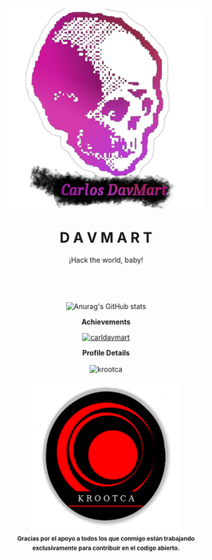 <p align="center"><br>
  <img width="400px" src="https://github.com/carldavmart/carldavmart/blob/main/calavera02.png">
</p>

<h1 align="center">D A V M A R T</h1>

<p align="center">¡Hack the world, baby!</p>



<p align="center">
  <a aria-label="CarDavMart" href="#">
	<img src="" alt="">
  </a>
</p>



<p align="center">
  <a aria-label="CarDavMart" href="#">
	<img src="https://img.shields.io/badge/Telegram-black%20hat-blueviolet" alt="">
  </a>
</p>


<center>
  
![Anurag's GitHub stats](https://github-readme-stats.vercel.app/api?username=carldavmart&show_icons=true&theme=radical)

</center>

 <p align="center"><b>Achievements</b></p>
<p align="center">
  <a href="https://github.com/krootca">
    <img src="https://github-profile-trophy.vercel.app/?username=carldavmart&margin-w=5&theme=radical" alt="carldavmart" />
  </a> 
</p>

<p align="center"><b>Profile Details</b></p>
<p align="center"><img height="180em" src="https://github-profile-summary-cards.vercel.app/api/cards/profile-details?username=krootca&theme=github_dark" alt="krootca" align = "center"/></p>


<div align="center">
              <a href="https://krootca.github.io/">
			<div>
				<img src="https://github.com/krootca/krootca/blob/main/logo.gif" width="300" alt="OSS Capital"></a>
			</div>
			<div>
				<sup><b>Gracias por el apoyo a todos los que conmigo están trabajando</sup><br><sup>exclusivamente para contribuir en el codigo abierto.</b>
        </sup>
			</div>
		
                              
